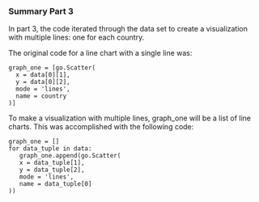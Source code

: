 ### Summary Part 3
In part 3, the code iterated through the data set to create a visualization with multiple lines: one for each country.

The original code for a line chart with a single line was:
```
graph_one = [go.Scatter(
  x = data[0][1],
  y = data[0][2],
  mode = 'lines',
  name = country
)]
```
To make a visualization with multiple lines, graph_one will be a list of line charts. This was accomplished with the following code:
```
graph_one = []
for data_tuple in data:
   graph_one.append(go.Scatter(
   x = data_tuple[1],
   y = data_tuple[2],
   mode = 'lines',
   name = data_tuple[0]
))
```
